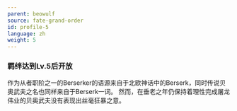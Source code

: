 ```yaml
---
parent: beowulf
source: fate-grand-order
id: profile-5
language: zh
weight: 5
---
```


### 羁绊达到Lv.5后开放

作为从者职阶之一的Berserker的语源来自于北欧神话中的Berserk，同时传说贝奥武夫之名也同样来自于Berserk一词。
然而，在垂老之年仍保持着理性完成屠龙伟业的贝奥武夫没有表现出丝毫狂暴之意。
